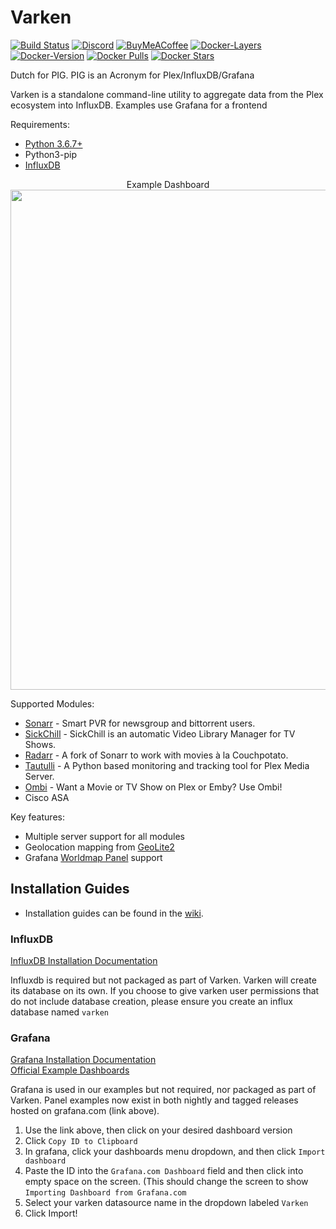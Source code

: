 # Varken
[![Build Status](https://travis-ci.org/Boerderij/Varken.svg?branch=master)](https://travis-ci.org/Boerderij/Varken)
[![Discord](https://img.shields.io/badge/Discord-Varken-7289DA.svg?logo=discord&style=flat-square)](https://discord.gg/AGTG44H)
[![BuyMeACoffee](https://img.shields.io/badge/BuyMeACoffee-Donate-ff813f.svg?logo=CoffeeScript&style=flat-square)](https://www.buymeacoffee.com/varken)
[![Docker-Layers](https://images.microbadger.com/badges/image/boerderij/varken.svg)](https://microbadger.com/images/boerderij/varken)
[![Docker-Version](https://images.microbadger.com/badges/version/boerderij/varken.svg)](https://microbadger.com/images/boerderij/varken)
[![Docker Pulls](https://img.shields.io/docker/pulls/boerderij/varken.svg)](https://hub.docker.com/r/boerderij/varken/)
[![Docker Stars](https://img.shields.io/docker/stars/boerderij/varken.svg)](https://hub.docker.com/r/boerderij/varken/)

Dutch for PIG. PIG is an Acronym for Plex/InfluxDB/Grafana

Varken is a standalone command-line utility to aggregate data
from the Plex ecosystem into InfluxDB. Examples use Grafana for a
frontend

Requirements:
* [Python 3.6.7+](https://www.python.org/downloads/release/python-367/)
* Python3-pip
* [InfluxDB](https://www.influxdata.com/)

<p align="center">
Example Dashboard

<img width="800" src="https://i.imgur.com/3hNZTkC.png">
</p>

Supported Modules:
* [Sonarr](https://sonarr.tv/) - Smart PVR for newsgroup and bittorrent users.
* [SickChill](https://sickchill.github.io/) - SickChill is an automatic Video Library Manager for TV Shows.
* [Radarr](https://radarr.video/) - A fork of Sonarr to work with movies à la Couchpotato.
* [Tautulli](https://tautulli.com/) - A Python based monitoring and tracking tool for Plex Media Server.
* [Ombi](https://ombi.io/) - Want a Movie or TV Show on Plex or Emby? Use Ombi!
* Cisco ASA

Key features:
* Multiple server support for all modules
* Geolocation mapping from [GeoLite2](https://dev.maxmind.com/geoip/geoip2/geolite2/)
* Grafana [Worldmap Panel](https://grafana.com/plugins/grafana-worldmap-panel/installation) support


## Installation Guides
* Installation guides can be found in the [wiki](https://github.com/Boerderij/Varken/wiki/Installation).

### InfluxDB
[InfluxDB Installation Documentation](https://docs.influxdata.com/influxdb/v1.7/introduction/installation/)

Influxdb is required but not packaged as part of Varken. Varken will create
its database on its own. If you choose to give varken user permissions that
do not include database creation, please ensure you create an influx database
named `varken`

### Grafana
[Grafana Installation Documentation](http://docs.grafana.org/installation/)  
[Official Example Dashboards](https://grafana.com/dashboards?search=Varken%20%5BOfficial%5D)

Grafana is used in our examples but not required, nor packaged as part of
Varken. Panel examples now exist in both nightly and tagged releases hosted
on grafana.com (link above).

1. Use the link above, then click on your desired dashboard version
2. Click `Copy ID to Clipboard`
3. In grafana, click your dashboards menu dropdown, and then click `Import dashboard`
4. Paste the ID into the `Grafana.com Dashboard` field and then click into empty space on the screen. (This should change the screen to show `Importing Dashboard from Grafana.com`
5. Select your varken datasource name in the dropdown labeled `Varken`
6. Click Import!
